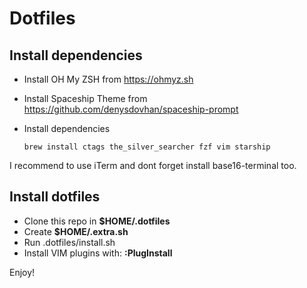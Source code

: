 # Dotfiles

## Install dependencies

- Install OH My ZSH from https://ohmyz.sh
- Install Spaceship Theme from https://github.com/denysdovhan/spaceship-prompt
- Install dependencies

      brew install ctags the_silver_searcher fzf vim starship

I recommend to use iTerm and dont forget install base16-terminal too.

## Install dotfiles

- Clone this repo in __$HOME/.dotfiles__
- Create __$HOME/.extra.sh__
- Run .dotfiles/install.sh
- Install VIM plugins with: __:PlugInstall__

Enjoy!
